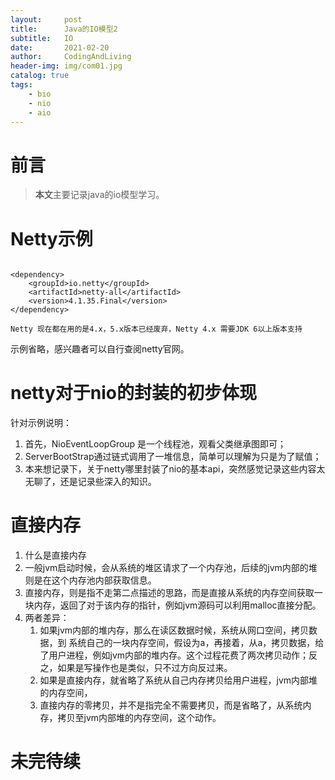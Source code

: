 ```yaml
---
layout:     post
title:      Java的IO模型2
subtitle:   IO
date:       2021-02-20
author:     CodingAndLiving
header-img: img/com01.jpg
catalog: true
tags:
    - bio
    - nio
    - aio
---
```

# 前言

> **本文**主要记录java的io模型学习。

# Netty示例
```

<dependency>
    <groupId>io.netty</groupId>
    <artifactId>netty‐all</artifactId>
    <version>4.1.35.Final</version>
</dependency>

```
`Netty 现在都在用的是4.x，5.x版本已经废弃，Netty 4.x 需要JDK 6以上版本支持
`

示例省略，感兴趣者可以自行查阅netty官网。

# netty对于nio的封装的初步体现
针对示例说明：

1. 首先，NioEventLoopGroup 是一个线程池，观看父类继承图即可；
2. ServerBootStrap通过链式调用了一堆信息，简单可以理解为只是为了赋值；
3. 本来想记录下，关于netty哪里封装了nio的基本api，突然感觉记录这些内容太无聊了，还是记录些深入的知识。


# 直接内存
1. 什么是直接内存
2. 一般jvm启动时候，会从系统的堆区请求了一个内存池，后续的jvm内部的堆则是在这个内存池内部获取信息。
3. 直接内存，则是指不走第二点描述的思路，而是直接从系统的内存空间获取一块内存，返回了对于该内存的指针，例如jvm源码可以利用malloc直接分配。
4. 两者差异：
	1. 如果jvm内部的堆内存，那么在读区数据时候，系统从网口空间，拷贝数据，到 系统自己的一块内存空间，假设为a，再接着，从a，拷贝数据，给了用户进程，例如jvm内部的堆内存。这个过程花费了两次拷贝动作；反之，如果是写操作也是类似，只不过方向反过来。
	2. 如果是直接内存，就省略了系统从自己内存拷贝给用户进程，jvm内部堆的内存空间，
	3. 直接内存的零拷贝，并不是指完全不需要拷贝，而是省略了，从系统内存，拷贝至jvm内部堆的内存空间，这个动作。


# 未完待续